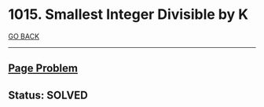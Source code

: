 # 1015. Smallest Integer Divisible by K

[GO BACK](../README.md)

___

## [Page Problem](https://leetcode.com/problems/smallest-integer-divisible-by-k/)

## Status: SOLVED
